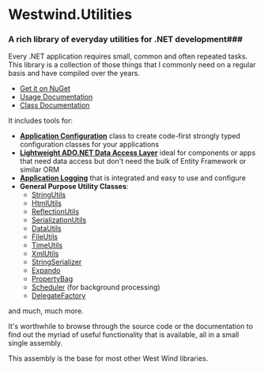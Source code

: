 # Westwind.Utilities
### A rich library of everyday utilities for .NET development###

Every .NET application requires small, common and often repeated tasks.
This library is a collection of those things that I commonly need on
a regular basis and have compiled over the years.

* [Get it on NuGet](http://nuget.org/packages/Westwind.Utilities/)
* [Usage Documentation](http://west-wind.com/westwindtoolkit/docs?page=_3rg13chn1.htm)
* [Class Documentation](http://west-wind.com/westwindtoolkit/docs/_3rg13chn1.htm)

It includes tools for:

* [**Application Configuration**](http://west-wind.com/westwindtoolkit/docs?page=_2le027umn.htm) class to create code-first strongly typed configuration classes for your applications
* [**Lightweight ADO.NET Data Access Layer**](http://west-wind.com/westwindtoolkit/docs?=page=_3ou0v2jum.htm) ideal for components or apps
  that need data access but don't need the bulk of Entity Framework or similar ORM
* [**Application Logging**](http://west-wind.com/westwindtoolkit/docs?page=_2mp013ssr.htm) that is integrated and easy to use and configure
* **General Purpose Utility Classes**:
	* [StringUtils](http://west-wind.com/westwindtoolkit/docs?topic=Class%20StringUtils)
    * [HtmlUtils](http://west-wind.com/westwindtoolkit/docs?topic=Class%20HtmlUtils)
	* [ReflectionUtils](http://west-wind.com/westwindtoolkit/docs?topic=Class%20ReflectionUtils)
	* [SerializationUtils](http://west-wind.com/westwindtoolkit/docs?topic=Class%20SerializationUtils)
	* [DataUtils](http://west-wind.com/westwindtoolkit/docs?topic=Class%20DataUtils)	
	* [FileUtils](http://west-wind.com/westwindtoolkit/docs?topic=Class%20FileUtils)
    * [TimeUtils](http://west-wind.com/westwindtoolkit/docs?topic=Class%20TimeUtils)	
    * [XmlUtils](http://west-wind.com/westwindtoolkit/docs?topic=Class%20TimeUtils)	    
    * [StringSerializer](http://west-wind.com/westwindtoolkit/docs?topic=Class%20StringSerializer)
    * [Expando](http://west-wind.com/westwindtoolkit/docs?topic=Class%20Expando)
	* [PropertyBag](http://west-wind.com/westwindtoolkit/docs?topic=Class%20PropertyBag)
    * [Scheduler](http://west-wind.com/westwindtoolkit/docs?topic=Class%20Scheduler) (for background processing)    
    * [DelegateFactory](http://west-wind.com/westwindtoolkit/docs?topic=Class%20DelegateFactory)

and much, much more.

It's worthwhile to browse through the source code or the documentation
to find out the myriad of useful functionality that is available, all
in a small single assembly. 

This assembly is the base for most other West Wind libraries.
